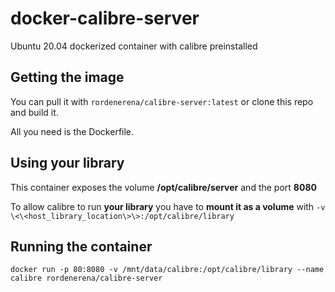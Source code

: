 docker-calibre-server
=====================

Ubuntu 20.04 dockerized container with calibre preinstalled

Getting the image
-----------------
You can pull it with ``rordenerena/calibre-server:latest`` or clone this repo and build it.

All you need is the Dockerfile.


Using your library
------------------

This container exposes the volume **/opt/calibre/server** and the port **8080**


To allow calibre to run **your library** you have to **mount it as a volume** with ``-v \<\<host_library_location\>\>:/opt/calibre/library``


Running the container
------------------------

    docker run -p 80:8080 -v /mnt/data/calibre:/opt/calibre/library --name calibre rordenerena/calibre-server

